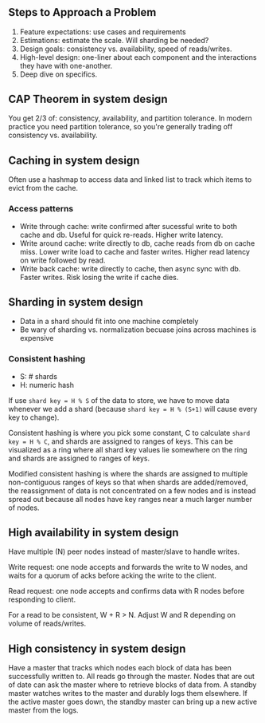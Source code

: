 #

## Steps to Approach a Problem

1. Feature expectations: use cases and requirements
2. Estimations: estimate the scale. Will sharding be needed?
3. Design goals: consistency vs. availability, speed of reads/writes. 
4. High-level design: one-liner about each component and the interactions they have with one-another.
5. Deep dive on specifics.

## CAP Theorem in system design

You get 2/3 of: consistency, availability, and partition tolerance. In modern practice you need partition tolerance, so you're generally trading off consistency vs. availability.


## Caching in system design

Often use a hashmap to access data and linked list to track which items to evict from the cache.

### Access patterns

* Write through cache: write confirmed after sucessful write to both cache and db. Useful for quick re-reads. Higher write latency.
* Write around cache: write directly to db, cache reads from db on cache miss. Lower write load to cache and faster writes. Higher read latency on write followed by read.
* Write back cache: write directly to cache, then async sync with db. Faster writes. Risk losing the write if cache dies.


## Sharding in system design

* Data in a shard should fit into one machine completely
* Be wary of sharding vs. normalization becuase joins across machines is expensive

### Consistent hashing

* S: # shards
* H: numeric hash

If use `shard key = H % S` of the data to store, we have to move data whenever we add a shard (because `shard key = H % (S+1)` will cause every key to change).

Consistent hashing is where you pick some constant, C to calculate `shard key = H % C`, and shards are assigned to ranges of keys. This can be visualized as a ring where all shard key values lie somewhere on the ring and shards are assigned to ranges of keys.

Modified consistent hashing is where the shards are assigned to multiple non-contiguous ranges of keys so that when shards are added/removed, the reassignment of data is not concentrated on a few nodes and is instead spread out because all nodes have key ranges near a much larger number of nodes.

## High availability in system design

Have multiple (N) peer nodes instead of master/slave to handle writes.

Write request: one node accepts and forwards the write to W nodes, and waits for a quorum of acks before acking the write to the client.

Read request: one node accepts and confirms data with R nodes before responding to client.

For a read to be consistent, W + R > N. Adjust W and R depending on volume of reads/writes.

## High consistency in system design

Have a master that tracks which nodes each block of data has been successfully written to. All reads go through the master. Nodes that are out of date can ask the master where to retrieve blocks of data from. A standby master watches writes to the master and durably logs them elsewhere. If the active master goes down, the standby master can bring up a new active master from the logs.